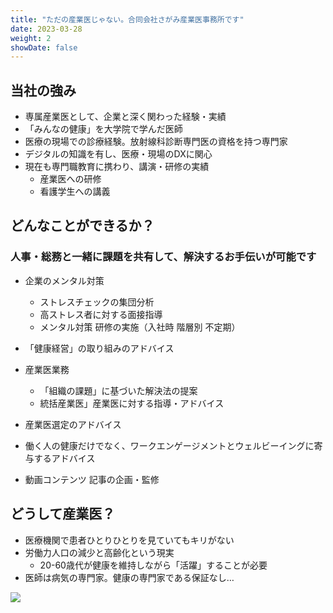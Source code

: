 ```yaml
---
title: "ただの産業医じゃない。合同会社さがみ産業医事務所です"
date: 2023-03-28
weight: 2
showDate: false
---
```


## 当社の強み
- 専属産業医として、企業と深く関わった経験・実績
- 「みんなの健康」を大学院で学んだ医師
- 医療の現場での診療経験。放射線科診断専門医の資格を持つ専門家
- デジタルの知識を有し、医療・現場のDXに関心
- 現在も専門職教育に携わり、講演・研修の実績
  - 産業医への研修
  - 看護学生への講義

## どんなことができるか？
### 人事・総務と一緒に課題を共有して、解決するお手伝いが可能です

- 企業のメンタル対策
  - ストレスチェックの集団分析
  - 高ストレス者に対する面接指導
  - メンタル対策 研修の実施（入社時 階層別 不定期）
- 「健康経営」の取り組みのアドバイス

- 産業医業務
  - 「組織の課題」に基づいた解決法の提案
  - 統括産業医」産業医に対する指導・アドバイス
- 産業医選定のアドバイス
- 働く人の健康だけでなく、ワークエンゲージメントとウェルビーイングに寄与するアドバイス
- 動画コンテンツ 記事の企画・監修

## どうして産業医？

-   医療機関で患者ひとりひとりを見ていてもキリがない
- 労働力人口の減少と高齢化という現実
  - 20-60歳代が健康を維持しながら「活躍」することが必要
- 医師は病気の専門家。健康の専門家である保証なし…

![](https://source.unsplash.com/random/?nature/)
